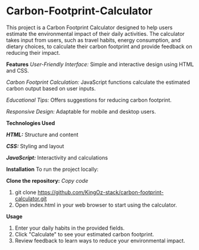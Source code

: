# Carbon-Footprint-Calculator
This project is a Carbon Footprint Calculator designed to help users estimate the environmental impact of their daily activities. The calculator takes input from users, such as travel habits, energy consumption, and dietary choices, to calculate their carbon footprint and provide feedback on reducing their impact.


**Features**
_User-Friendly Interface:_ Simple and interactive design using HTML and CSS.

_Carbon Footprint Calculation:_ JavaScript functions calculate the estimated carbon output based on user inputs.

_Educational Tips:_ Offers suggestions for reducing carbon footprint.

_Responsive Design:_ Adaptable for mobile and desktop users.

**Technologies Used**

_**HTML:**_ Structure and content

_**CSS:**_ Styling and layout

_**JavaScript:**_ Interactivity and calculations



**Installation**
To run the project locally:

**Clone the repository:**
_Copy code_

1) git clone https://github.com/KingOz-stack/carbon-footprint-calculator.git
2) Open index.html in your web browser to start using the calculator.

**Usage**
1) Enter your daily habits in the provided fields.
2) Click "Calculate" to see your estimated carbon footprint.
3) Review feedback to learn ways to reduce your environmental impact.
